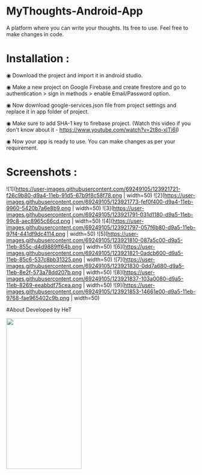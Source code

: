 # MyThoughts-Android-App
 A platform where you can write your thoughts. Its free to use. Feel free to make changes in code.

# Installation :
◉ Download the project and import it in android studio.

◉ Make a new project on Google Firebase and create firestore and go to authentication > sign in methods > enable Email/Password option.

◉ Now download google-services.json file from project settings and replace it in app folder of project.

◉ Make sure to add SHA-1 key to firebase project. (Watch this video if you don't know about it - https://www.youtube.com/watch?v=2t8o-xITi6I)

◉ Now your app is ready to use. You can make changes as per your requirement.

# Screenshots :
![1](https://user-images.githubusercontent.com/69249105/123921721-f26c9b80-d9a4-11eb-91d5-67b9f8c58f78.png | width=50)
![2](https://user-images.githubusercontent.com/69249105/123921773-fef0f400-d9a4-11eb-9960-5420b7a6e8b9.png | width=50)
![3](https://user-images.githubusercontent.com/69249105/123921791-031d1180-d9a5-11eb-99c8-aec8965c66cd.png | width=50)
![4](https://user-images.githubusercontent.com/69249105/123921797-057f6b80-d9a5-11eb-97f4-441df9dc4114.png | width=50)
![5](https://user-images.githubusercontent.com/69249105/123921810-087a5c00-d9a5-11eb-855c-d4d9889ff64b.png | width=50)
![6](https://user-images.githubusercontent.com/69249105/123921821-0adcb600-d9a5-11eb-85c6-537c8bb31325.png | width=50)
![7](https://user-images.githubusercontent.com/69249105/123921830-0dd7a680-d9a5-11eb-8e2f-573a78dd207b.png | width=50)
![8](https://user-images.githubusercontent.com/69249105/123921837-103a0080-d9a5-11eb-8269-eeabbdf75cea.png | width=50)
![9](https://user-images.githubusercontent.com/69249105/123921853-14661e00-d9a5-11eb-9768-fae965402c9b.png | width=50)

#About 
Developed by HeT

<img src="https://camo.githubusercontent.com/..." data-canonical-src="https://user-images.githubusercontent.com/69249105/123921721-f26c9b80-d9a4-11eb-91d5-67b9f8c58f78.png" width="200" height="400" />
